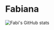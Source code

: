 # Fabiana

![Fabi's GitHub stats](https://github-readme-stats.vercel.app/api?username=Fasara&show_icons=true&theme=jolly)
